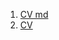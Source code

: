 1.    [CV md](https://elveret.github.io/rsschool-cv/cv "RSSchool CV md")  
2.    [CV](https://elveret.github.io/rsschool-cv/ "RSSchool CV")
